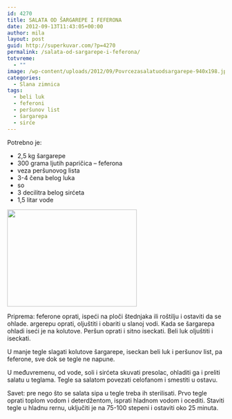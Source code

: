 ```yaml
---
id: 4270
title: SALATA OD ŠARGAREPE I FEFERONA
date: 2012-09-13T11:43:05+00:00
author: mila
layout: post
guid: http://superkuvar.com/?p=4270
permalink: /salata-od-sargarepe-i-feferona/
totvreme:
  - ""
image: /wp-content/uploads/2012/09/Povrcezasalatuodsargarepe-940x198.jpg
categories:
  - Slana zimnica
tags:
  - beli luk
  - feferoni
  - peršunov list
  - šargarepa
  - sirće
---
```

Potrebno je:

  * 2,5 kg šargarepe
  * 300 grama ljutih papričica &#8211; feferona
  * veza peršunovog lista
  * 3-4 čena belog luka
  * so
  * 3 decilitra belog sirćeta
  * 1,5 litar vode

<img class="alignnone size-medium wp-image-4373" title="Povrcezasalatuodsargarepe" src="//superkuvar.com/wp-content/uploads/2012/09/Povrcezasalatuodsargarepe-300x225.jpg" alt="" width="300" height="225" /> 

Priprema: feferone oprati, ispeći na ploči štednjaka ili roštilju i ostaviti da se ohlade.  argerepu oprati, oljuštiti i obariti u slanoj vodi. Kada se šargarepa ohladi iseći je na kolutove. Peršun oprati i sitno iseckati. Beli luk oljuštiti i iseckati.

U manje tegle slagati kolutove šargarepe, iseckan beli luk i peršunov list, pa feferone, sve dok se tegle ne napune.

U međuvremenu, od vode, soli i sirćeta skuvati presolac, ohladiti ga i preliti salatu u teglama. Tegle sa salatom povezati celofanom i smestiti u ostavu.

Savet: pre nego što se salata sipa u tegle treba ih sterilisati. Prvo tegle oprati toplom vodom i deterdžentom, isprati hladnom vodom i ocediti. Staviti tegle u hladnu rernu, uključiti je na 75-100 stepeni i ostaviti oko 25 minuta.